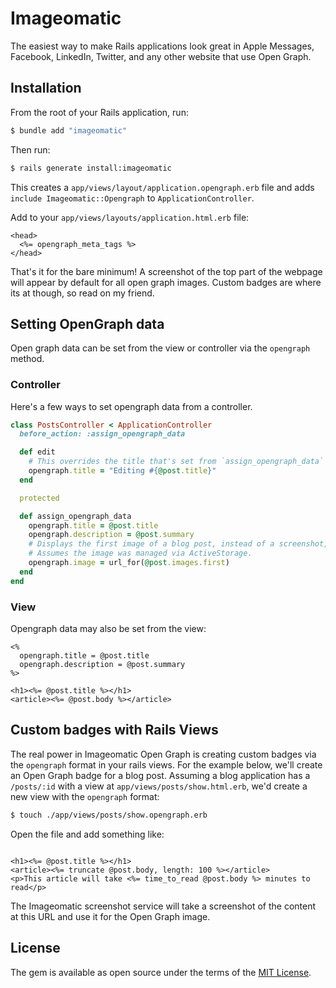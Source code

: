 # Imageomatic

The easiest way to make Rails applications look great in Apple Messages, Facebook, LinkedIn, Twitter, and any other website that use Open Graph.


## Installation

From the root of your Rails application, run:

```bash
$ bundle add "imageomatic"
```

Then run:

```bash
$ rails generate install:imageomatic
```

This creates a `app/views/layout/application.opengraph.erb` file and adds `include Imageomatic::Opengraph` to `ApplicationController`.

Add to your `app/views/layouts/application.html.erb` file:

```
<head>
  <%= opengraph_meta_tags %>
</head>
```

That's it for the bare minimum! A screenshot of the top part of the webpage will appear by default for all open graph images. Custom badges are where its at though, so read on my friend.

## Setting OpenGraph data

Open graph data can be set from the view or controller via the `opengraph` method.

### Controller

Here's a few ways to set opengraph data from a controller.

```ruby
class PostsController < ApplicationController
  before_action: :assign_opengraph_data

  def edit
    # This overrides the title that's set from `assign_opengraph_data`
    opengraph.title = "Editing #{@post.title}"
  end

  protected

  def assign_opengraph_data
    opengraph.title = @post.title
    opengraph.description = @post.summary
    # Displays the first image of a blog post, instead of a screenshot, for the opengraph image.
    # Assumes the image was managed via ActiveStorage.
    opengraph.image = url_for(@post.images.first)
  end
end
```

### View

Opengraph data may also be set from the view:

```erb
<%
  opengraph.title = @post.title
  opengraph.description = @post.summary
%>

<h1><%= @post.title %></h1>
<article><%= @post.body %></article>
```

## Custom badges with Rails Views

The real power in Imageomatic Open Graph is creating custom badges via the `opengraph` format in your rails views. For the example below, we'll create an Open Graph badge for a blog post. Assuming a blog application has a `/posts/:id` with a view at `app/views/posts/show.html.erb`, we'd create a new view with the `opengraph` format:

```bash
$ touch ./app/views/posts/show.opengraph.erb
```

Open the file and add something like:

```erb

<h1><%= @post.title %></h1>
<article><%= truncate @post.body, length: 100 %></article>
<p>This article will take <%= time_to_read @post.body %> minutes to read</p>
```

The Imageomatic screenshot service will take a screenshot of the content at this URL and use it for the Open Graph image.

## License

The gem is available as open source under the terms of the [MIT License](https://opensource.org/licenses/MIT).

